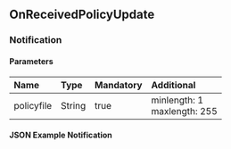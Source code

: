 ## OnReceivedPolicyUpdate


### Notification

#### Parameters

|Name|Type|Mandatory|Additional|
|:---|:---|:--------|:---------|
|policyfile|String|true|minlength: 1<br>maxlength: 255|

#### JSON Example Notification
```json

```
